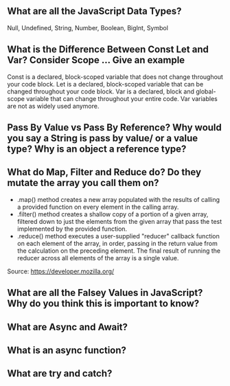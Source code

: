 ## What are all the JavaScript Data Types?
Null, Undefined, String, Number, Boolean, BigInt, Symbol

## What is the Difference Between Const Let and Var? Consider Scope ... Give an example
Const is a declared, block-scoped variable that does not change throughout your code block. Let is a declared, block-scoped variable that can be changed throughout your code block. Var is a declared, block and global-scope variable that can change throughout your entire code. Var variables are not as widely used anymore.

## Pass By Value vs Pass By Reference? Why would you say a String is pass by value/ or a value type? Why is an object a reference type?

## What do Map, Filter and Reduce do? Do they mutate the array you call them on?
* .map() method creates a new array populated with the results of calling a provided function on every element in the calling array.
* .filter() method creates a shallow copy of a portion of a given array, filtered down to just the elements from the given array that pass the test implemented by the provided function.
* .reduce() method executes a user-supplied "reducer" callback function on each element of the array, in order, passing in the return value from the calculation on the preceding element. The final result of running the reducer across all elements of the array is a single value.

Source: https://developer.mozilla.org/

## What are all the Falsey Values in JavaScript? Why do you think this is important to know?

## What are Async and Await?

## What is an async function?

## What are try and catch?
